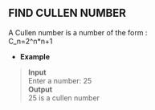 ## FIND CULLEN NUMBER     

A Cullen number is a number of the form :    
C_n=2^n*n+1    

* **Example**   

> **Input**   
> Enter a number: 25     
> **Output**    
> 25 is a cullen number     


